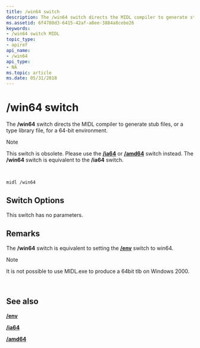 ```yaml
---
title: /win64 switch
description: The /win64 switch directs the MIDL compiler to generate stub files, or a type library file, for a 64-bit environment.Note  This switch is obsolete.
ms.assetid: 6f4780d3-6415-42af-a8ee-3884a8cebe26
keywords:
- /win64 switch MIDL
topic_type:
- apiref
api_name:
- /win64
api_type:
- NA
ms.topic: article
ms.date: 05/31/2018
---
```


# /win64 switch

The **/win64** switch directs the MIDL compiler to generate stub files, or a type library file, for a 64-bit environment.

> [!Note]  
> This switch is obsolete. Please use the [**/ia64**](-ia64.md) or [**/amd64**](-amd64.md) switch instead. The **/win64** switch is equivalent to the **/ia64** switch.

 

``` syntax
midl /win64
```

## Switch Options

This switch has no parameters.

## Remarks

The **/win64** switch is equivalent to setting the [**/env**](-env.md) switch to win64.

> [!Note]  
> It is not possible to use MIDL.exe to produce a 64bit tlb on Windows 2000.

 

## See also

<dl> <dt>

[**/env**](-env.md)
</dt> <dt>

[**/ia64**](-ia64.md)
</dt> <dt>

[**/amd64**](-amd64.md)
</dt> </dl>

 

 




